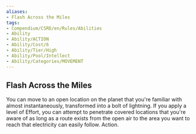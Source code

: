 ```yaml
---
aliases:
- Flash Across the Miles
tags:
- Compendium/CSRD/en/Rules/Abilities
- Ability
- Ability/ACTION
- Ability/Cost/6
- Ability/Tier/High
- Ability/Pool/Intellect
- Ability/Categories/MOVEMENT
---
```


  
## Flash Across the Miles  
You can move to an open location on the planet that you're familiar with almost instantaneously, transformed into a bolt of lightning. If you apply a level of Effort, you can attempt to penetrate covered locations that you're aware of as long as a route exists from the open air to the area you want to reach that electricity can easily follow. Action. 
